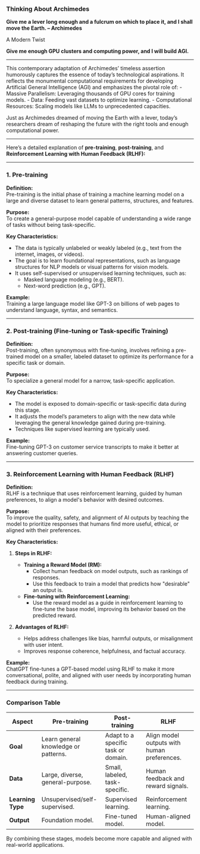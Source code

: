 

### Thinking About Archimedes

**Give me a lever long enough and a fulcrum on which to place it, and I shall move the Earth. – Archimedes**

A Modern Twist

**Give me enough GPU clusters and computing power, and I will build AGI.**

---

This contemporary adaptation of Archimedes’ timeless assertion humorously captures the essence of today’s technological aspirations. It reflects the monumental computational requirements for developing Artificial General Intelligence (AGI) and emphasizes the pivotal role of:
	-	Massive Parallelism: Leveraging thousands of GPU cores for training models.
	-	Data: Feeding vast datasets to optimize learning.
	-	Computational Resources: Scaling models like LLMs to unprecedented capacities.

Just as Archimedes dreamed of moving the Earth with a lever, today’s researchers dream of reshaping the future with the right tools and enough computational power.

--- 


Here’s a detailed explanation of **pre-training**, **post-training**, and **Reinforcement Learning with Human Feedback (RLHF):**

---

### **1. Pre-training**
**Definition:**  
Pre-training is the initial phase of training a machine learning model on a large and diverse dataset to learn general patterns, structures, and features. 

**Purpose:**  
To create a general-purpose model capable of understanding a wide range of tasks without being task-specific.

**Key Characteristics:**
- The data is typically unlabeled or weakly labeled (e.g., text from the internet, images, or videos).
- The goal is to learn foundational representations, such as language structures for NLP models or visual patterns for vision models.
- It uses self-supervised or unsupervised learning techniques, such as:
  - Masked language modeling (e.g., BERT).
  - Next-word prediction (e.g., GPT).

**Example:**  
Training a large language model like GPT-3 on billions of web pages to understand language, syntax, and semantics.

---

### **2. Post-training (Fine-tuning or Task-specific Training)**
**Definition:**  
Post-training, often synonymous with fine-tuning, involves refining a pre-trained model on a smaller, labeled dataset to optimize its performance for a specific task or domain.

**Purpose:**  
To specialize a general model for a narrow, task-specific application.

**Key Characteristics:**
- The model is exposed to domain-specific or task-specific data during this stage.
- It adjusts the model’s parameters to align with the new data while leveraging the general knowledge gained during pre-training.
- Techniques like supervised learning are typically used.

**Example:**  
Fine-tuning GPT-3 on customer service transcripts to make it better at answering customer queries.

---

### **3. Reinforcement Learning with Human Feedback (RLHF)**
**Definition:**  
RLHF is a technique that uses reinforcement learning, guided by human preferences, to align a model's behavior with desired outcomes.

**Purpose:**  
To improve the quality, safety, and alignment of AI outputs by teaching the model to prioritize responses that humans find more useful, ethical, or aligned with their preferences.

**Key Characteristics:**
1. **Steps in RLHF:**
   - **Training a Reward Model (RM):**
     - Collect human feedback on model outputs, such as rankings of responses.
     - Use this feedback to train a model that predicts how "desirable" an output is.
   - **Fine-tuning with Reinforcement Learning:**
     - Use the reward model as a guide in reinforcement learning to fine-tune the base model, improving its behavior based on the predicted reward.

2. **Advantages of RLHF:**
   - Helps address challenges like bias, harmful outputs, or misalignment with user intent.
   - Improves response coherence, helpfulness, and factual accuracy.

**Example:**  
ChatGPT fine-tunes a GPT-based model using RLHF to make it more conversational, polite, and aligned with user needs by incorporating human feedback during training.

---

### **Comparison Table**

| **Aspect**                | **Pre-training**                        | **Post-training**                   | **RLHF**                                |
|---------------------------|-----------------------------------------|-------------------------------------|-----------------------------------------|
| **Goal**                  | Learn general knowledge or patterns.   | Adapt to a specific task or domain. | Align model outputs with human preferences. |
| **Data**                  | Large, diverse, general-purpose.       | Small, labeled, task-specific.      | Human feedback and reward signals.       |
| **Learning Type**         | Unsupervised/self-supervised.          | Supervised learning.                | Reinforcement learning.                 |
| **Output**                | Foundation model.                      | Fine-tuned model.                   | Human-aligned model.                    |

By combining these stages, models become more capable and aligned with real-world applications.

